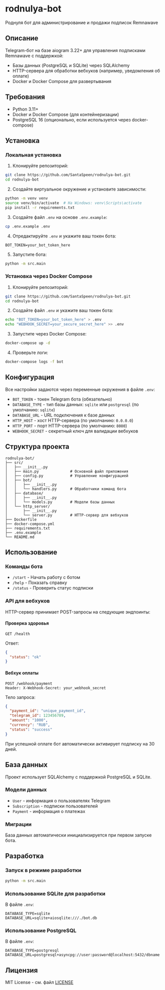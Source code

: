 # rodnulya-bot
Роднуля бот для администрирование и продажи подписок Remnawave

## Описание

Telegram-бот на базе aiogram 3.22+ для управления подписками Remnawave с поддержкой:
- Базы данных (PostgreSQL и SQLite) через SQLAlchemy
- HTTP-сервера для обработки вебхуков (например, уведомления об оплате)
- Docker и Docker Compose для развертывания

## Требования

- Python 3.11+
- Docker и Docker Compose (для контейнеризации)
- PostgreSQL 16 (опционально, если используется через docker-compose)

## Установка

### Локальная установка

1. Клонируйте репозиторий:
```bash
git clone https://github.com/SantaSpeen/rodnulya-bot.git
cd rodnulya-bot
```

2. Создайте виртуальное окружение и установите зависимости:
```bash
python -m venv venv
source venv/bin/activate  # На Windows: venv\Scripts\activate
pip install -r requirements.txt
```

3. Создайте файл `.env` на основе `.env.example`:
```bash
cp .env.example .env
```

4. Отредактируйте `.env` и укажите ваш токен бота:
```env
BOT_TOKEN=your_bot_token_here
```

5. Запустите бота:
```bash
python -m src.main
```

### Установка через Docker Compose

1. Клонируйте репозиторий:
```bash
git clone https://github.com/SantaSpeen/rodnulya-bot.git
cd rodnulya-bot
```

2. Создайте файл `.env` и укажите ваш токен бота:
```bash
echo "BOT_TOKEN=your_bot_token_here" > .env
echo "WEBHOOK_SECRET=your_secure_secret_here" >> .env
```

3. Запустите через Docker Compose:
```bash
docker-compose up -d
```

4. Проверьте логи:
```bash
docker-compose logs -f bot
```

## Конфигурация

Все настройки задаются через переменные окружения в файле `.env`:

- `BOT_TOKEN` - токен Telegram бота (обязательно)
- `DATABASE_TYPE` - тип базы данных: `sqlite` или `postgresql` (по умолчанию: `sqlite`)
- `DATABASE_URL` - URL подключения к базе данных
- `HTTP_HOST` - хост HTTP-сервера (по умолчанию: `0.0.0.0`)
- `HTTP_PORT` - порт HTTP-сервера (по умолчанию: `8080`)
- `WEBHOOK_SECRET` - секретный ключ для валидации вебхуков

## Структура проекта

```
rodnulya-bot/
├── src/
│   ├── __init__.py
│   ├── main.py              # Основной файл приложения
│   ├── config.py            # Управление конфигурацией
│   ├── bot/
│   │   ├── __init__.py
│   │   └── handlers.py      # Обработчики команд бота
│   ├── database/
│   │   ├── __init__.py
│   │   └── models.py        # Модели базы данных
│   └── http_server/
│       ├── __init__.py
│       └── server.py        # HTTP-сервер для вебхуков
├── Dockerfile
├── docker-compose.yml
├── requirements.txt
├── .env.example
└── README.md
```

## Использование

### Команды бота

- `/start` - Начать работу с ботом
- `/help` - Показать справку
- `/status` - Проверить статус подписки

### API для вебхуков

HTTP-сервер принимает POST-запросы на следующие эндпоинты:

#### Проверка здоровья
```
GET /health
```

Ответ:
```json
{
  "status": "ok"
}
```

#### Вебхук оплаты
```
POST /webhook/payment
Header: X-Webhook-Secret: your_webhook_secret
```

Тело запроса:
```json
{
  "payment_id": "unique_payment_id",
  "telegram_id": 123456789,
  "amount": "1000",
  "currency": "RUB",
  "status": "success"
}
```

При успешной оплате бот автоматически активирует подписку на 30 дней.

## База данных

Проект использует SQLAlchemy с поддержкой PostgreSQL и SQLite.

### Модели данных

- `User` - информация о пользователях Telegram
- `Subscription` - подписки пользователей
- `Payment` - информация о платежах

### Миграции

База данных автоматически инициализируется при первом запуске бота.

## Разработка

### Запуск в режиме разработки

```bash
python -m src.main
```

### Использование SQLite для разработки

В файле `.env`:
```env
DATABASE_TYPE=sqlite
DATABASE_URL=sqlite+aiosqlite:///./bot.db
```

### Использование PostgreSQL

В файле `.env`:
```env
DATABASE_TYPE=postgresql
DATABASE_URL=postgresql+asyncpg://user:password@localhost:5432/dbname
```

## Лицензия

MIT License - см. файл [LICENSE](LICENSE)
